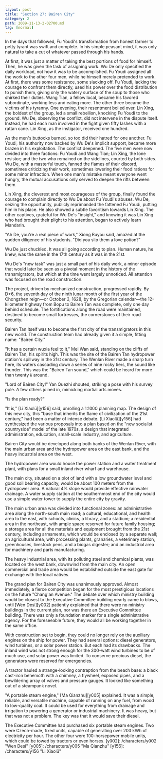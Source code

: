 ```yaml
---
layout: post
title: "Section 27: Bairen City"
category: 2
path: 2009-11-13-2-02700.md
tag: [normal]
---
```


In the days that followed, Fu Youdi's transformation from honest farmer to petty tyrant was swift and complete. In his simple peasant mind, it was only natural to take a cut of whatever passed through his hands.

At first, it was just a matter of taking the best portions of food for himself. Then, he was given the task of assigning work. Wu De only specified the daily workload, not how it was to be accomplished. Fu Youdi assigned all the work to the other four men, while he himself merely pretended to work. At first, there was some resistance, some slacking off. Fu Youdi, lacking the courage to confront them directly, used his power over the food distribution to punish them, giving only the watery surface of the soup to those who shirked their duties. Wang Tian, a fellow local, became his favored subordinate, working less and eating more. The other three became the victims of his tyranny. One evening, their resentment boiled over. Lin Xing, the boldest of the group, led a small rebellion, knocking Fu Youdi to the ground. Wu De, observing the conflict, did not intervene in the dispute itself. Instead, he had each man involved in the fight given fifty lashes with a rattan cane. Lin Xing, as the instigator, received one hundred.

As the men's buttocks burned, so too did their hatred for one another. Fu Youdi, his authority now backed by Wu De's implicit support, became more brazen in his exploitation. The conflict deepened. The five men were now divided into three factions: Fu Youdi and Wang Tian; Lin Xing, the lone resistor; and the two who remained on the sidelines, courted by both sides. Wu De, with a masterful touch, fanned the flames of their discord, sometimes criticizing their work, sometimes lowering their food rations for some minor infraction. When one man's mistake meant everyone went hungry, the mutual accusations only served to deepen the rifts between them.

Lin Xing, the cleverest and most courageous of the group, finally found the courage to complain directly to Wu De about Fu Youdi's abuses. Wu De, seizing the opportunity, publicly reprimanded the fattened Fu Youdi, putting him in his place. He also showed a subtle favoritism towards Lin Xing. The other captives, grateful for Wu De's "insight," and knowing it was Lin Xing who had brought their plight to his attention, began to actively learn Mandarin.

"Ah De, you're a real piece of work," Xiong Buyou said, amazed at the sudden diligence of his students. "Did you slip them a love potion?"

Wu De just chuckled. It was all going according to plan. Human nature, he knew, was the same in the 17th century as it was in the 21st.

Wu De's "new task" was just a small part of his daily work, a minor episode that would later be seen as a pivotal moment in the history of the transmigrators, but which at the time went largely unnoticed. All attention was focused on the road construction.

The project, driven by mechanized construction, progressed rapidly. By D+6, the seventh day of the ninth lunar month of the first year of the Chongzhen reign—or October 3, 1628, by the Gregorian calendar—the 12-kilometer highway from Bopu to Bairen Tan was complete, only one day behind schedule. The fortifications along the road were maintained, destined to become small fortresses, the cornerstones of their road security.

Bairen Tan itself was to become the first city of the transmigrators in this new world. The construction team had already given it a simple, fitting name: "Bairen City."

"It has a certain wuxia feel to it," Mei Wan said, standing on the cliffs of Bairen Tan, his spirits high. This was the site of the Bairen Tan hydropower station's spillway in the 21st century. The Wenlan River made a sharp turn here, its waters cascading down a series of nine rocky tiers, the sound like thunder. This was the "Bairen Tan sound," which could be heard for more than twenty *li* around.

"Lord of Bairen City!" Yan Quezhi shouted, striking a pose with his survey pole. A few others joined in, mimicking martial arts moves.

"Is the plan ready?"

"It is," [Li Xiaolü][y156] said, unrolling a 1:1000 planning map. The design of this new city, this "base that inherits the flame of civilization of the 21st century," had been a matter of intense debate. [Li Xiaolü][y156] had synthesized the various proposals into a plan based on the "new socialist countryside" model of the late 1970s, a design that integrated administration, education, small-scale industry, and agriculture.

Bairen City would be developed along both banks of the Wenlan River, with the main urban area and the hydropower area on the east bank, and the heavy industrial area on the west.

The hydropower area would house the power station and a water treatment plant, with plans for a small inland river wharf and warehouse.

The main city, situated on a plot of land with a low groundwater level and good soil bearing capacity, would be about 100 meters from the hydropower area. A natural 4% slope would provide effective rainwater drainage. A water supply station at the southernmost end of the city would use a simple water tower to supply the entire city by gravity.

The main urban area was divided into functional zones: an administrative area along the north-south main road; a cultural, educational, and health area to the east, with schools, clinics, a library, and a stadium; a residential area in the northeast, with ample space reserved for future family housing; a storage area for all the materials and equipment brought from the 21st century, including armaments, which would be enclosed by a separate wall; an agricultural area, with processing plants, granaries, a veterinary station, greenhouses, livestock pens, and a biogas digester; and an industrial area for machinery and parts manufacturing.

The heavy industrial area, with its polluting steel and chemical plants, was located on the west bank, downwind from the main city. An open commercial and trade area would be established outside the east gate for exchange with the local natives.

The grand plan for Bairen City was unanimously approved. Almost immediately, a fierce competition began for the most prestigious locations on the future "Chang'an Avenue." The debate over which ministry building would be closest to the Executive Committee building nearly came to blows, until [Wen Desi][y002] patiently explained that there were no ministry buildings in the current plan, nor was there an Executive Committee building. There was only a foundation marker for a single administrative agency. For the foreseeable future, they would all be working together in the same office.

With construction set to begin, they could no longer rely on the auxiliary engines on the ship for power. They had several options: diesel generators, wind turbines, or a solar power station. But each had its drawbacks. The inland wind was not strong enough for the 300-watt wind turbines to be of much use, and solar power was limited. To conserve precious diesel, the generators were reserved for emergencies.

A tractor hauled a strange-looking contraption from the beach base: a black cast-iron behemoth with a chimney, a flywheel, exposed pipes, and a bewildering array of valves and pressure gauges. It looked like something out of a steampunk novel.

"A portable steam engine," [Ma Qianzhu][y005] explained. It was a simple, reliable, and versatile machine, capable of running on any fuel, from wood to low-quality coal. It could be used for everything from drainage and irrigation to powering a generator or industrial machinery. It was heavy, but that was not a problem. The key was that it would save their diesel.

The Executive Committee had purchased six portable steam engines. Two were Czech-made, fixed units, capable of generating over 200 kWh of electricity per hour. The other four were 100-horsepower mobile units, which could be towed by tractors or even horses.
[y002]: /characters/y002 "Wen Desi"
[y005]: /characters/y005 "Ma Qianzhu"
[y156]: /characters/y156 "Li Xiaolü"